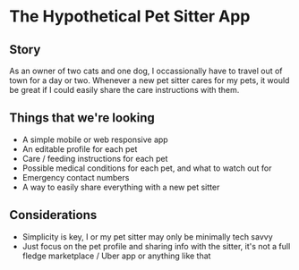 # The Hypothetical Pet Sitter App

## Story

As an owner of two cats and one dog, I occassionally have to travel out of town for a day or two. Whenever a new pet sitter cares for my pets, it would be great if I could easily share the care instructions with them.

## Things that we're looking

- A simple mobile or web responsive app
- An editable profile for each pet
- Care / feeding instructions for each pet
- Possible medical conditions for each pet, and what to watch out for
- Emergency contact numbers
- A way to easily share everything with a new pet sitter


## Considerations

- Simplicity is key, I or my pet sitter may only be minimally tech savvy
- Just focus on the pet profile and sharing info with the sitter, it's not a full fledge marketplace / Uber app or anything like that
